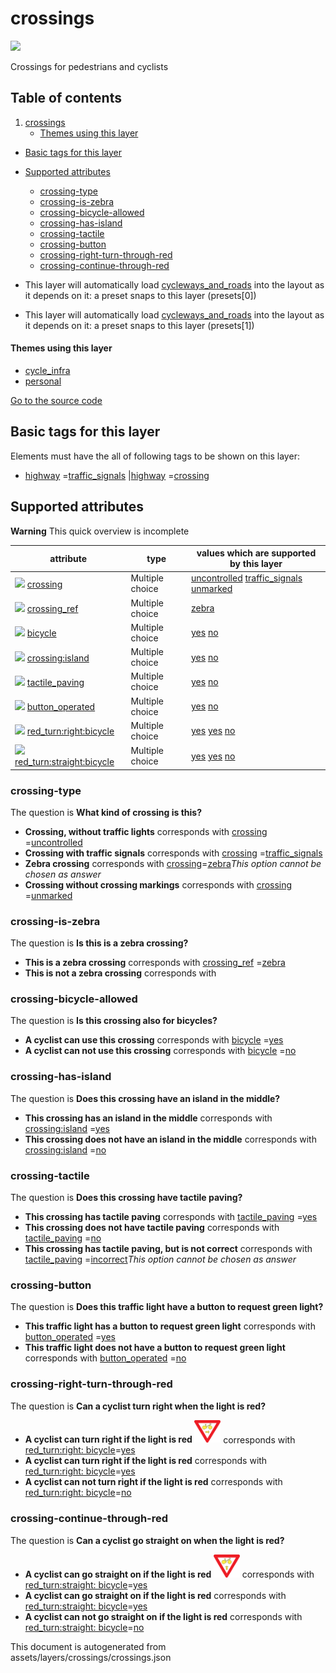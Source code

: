 crossings
===========



<img src='https://mapcomplete.osm.be/./assets/layers/crossings/pedestrian_crossing.svg' height="100px"> 

Crossings for pedestrians and cyclists

## Table of contents

1. [crossings](#crossings)
    * [Themes using this layer](#themes-using-this-layer)

- [Basic tags for this layer](#basic-tags-for-this-layer)
- [Supported attributes](#supported-attributes)
    + [crossing-type](#crossing-type)
    + [crossing-is-zebra](#crossing-is-zebra)
    + [crossing-bicycle-allowed](#crossing-bicycle-allowed)
    + [crossing-has-island](#crossing-has-island)
    + [crossing-tactile](#crossing-tactile)
    + [crossing-button](#crossing-button)
    + [crossing-right-turn-through-red](#crossing-right-turn-through-red)
    + [crossing-continue-through-red](#crossing-continue-through-red)


- This layer will automatically load  [cycleways_and_roads](./cycleways_and_roads.md)  into the layout as it depends on
  it:  a preset snaps to this layer (presets[0])
- This layer will automatically load  [cycleways_and_roads](./cycleways_and_roads.md)  into the layout as it depends on
  it:  a preset snaps to this layer (presets[1])

#### Themes using this layer

- [cycle_infra](https://mapcomplete.osm.be/cycle_infra)
- [personal](https://mapcomplete.osm.be/personal)

[Go to the source code](../assets/layers/crossings/crossings.json)



Basic tags for this layer
---------------------------



Elements must have the all of following tags to be shown on this layer:

- <a href='https://wiki.openstreetmap.org/wiki/Key:highway' target='_blank'>highway</a>
  =<a href='https://wiki.openstreetmap.org/wiki/Tag:highway%3Dtraffic_signals' target='_blank'>traffic_signals</a>
  |<a href='https://wiki.openstreetmap.org/wiki/Key:highway' target='_blank'>highway</a>
  =<a href='https://wiki.openstreetmap.org/wiki/Tag:highway%3Dcrossing' target='_blank'>crossing</a>

Supported attributes
----------------------



**Warning** This quick overview is incomplete

attribute | type | values which are supported by this layer
----------- | ------ | ------------------------------------------
[<img src='https://mapcomplete.osm.be/assets/svg/statistics.svg' height='18px'>](https://taginfo.openstreetmap.org/keys/crossing#values) [crossing](https://wiki.openstreetmap.org/wiki/Key:crossing) | Multiple choice | [uncontrolled](https://wiki.openstreetmap.org/wiki/Tag:crossing%3Duncontrolled) [traffic_signals](https://wiki.openstreetmap.org/wiki/Tag:crossing%3Dtraffic_signals) [unmarked](https://wiki.openstreetmap.org/wiki/Tag:crossing%3Dunmarked)
[<img src='https://mapcomplete.osm.be/assets/svg/statistics.svg' height='18px'>](https://taginfo.openstreetmap.org/keys/crossing_ref#values) [crossing_ref](https://wiki.openstreetmap.org/wiki/Key:crossing_ref) | Multiple choice | [zebra](https://wiki.openstreetmap.org/wiki/Tag:crossing_ref%3Dzebra) [](https://wiki.openstreetmap.org/wiki/Tag:crossing_ref%3D)
[<img src='https://mapcomplete.osm.be/assets/svg/statistics.svg' height='18px'>](https://taginfo.openstreetmap.org/keys/bicycle#values) [bicycle](https://wiki.openstreetmap.org/wiki/Key:bicycle) | Multiple choice | [yes](https://wiki.openstreetmap.org/wiki/Tag:bicycle%3Dyes) [no](https://wiki.openstreetmap.org/wiki/Tag:bicycle%3Dno)
[<img src='https://mapcomplete.osm.be/assets/svg/statistics.svg' height='18px'>](https://taginfo.openstreetmap.org/keys/crossing:island#values) [crossing:island](https://wiki.openstreetmap.org/wiki/Key:crossing:island) | Multiple choice | [yes](https://wiki.openstreetmap.org/wiki/Tag:crossing:island%3Dyes) [no](https://wiki.openstreetmap.org/wiki/Tag:crossing:island%3Dno)
[<img src='https://mapcomplete.osm.be/assets/svg/statistics.svg' height='18px'>](https://taginfo.openstreetmap.org/keys/tactile_paving#values) [tactile_paving](https://wiki.openstreetmap.org/wiki/Key:tactile_paving) | Multiple choice | [yes](https://wiki.openstreetmap.org/wiki/Tag:tactile_paving%3Dyes) [no](https://wiki.openstreetmap.org/wiki/Tag:tactile_paving%3Dno)
[<img src='https://mapcomplete.osm.be/assets/svg/statistics.svg' height='18px'>](https://taginfo.openstreetmap.org/keys/button_operated#values) [button_operated](https://wiki.openstreetmap.org/wiki/Key:button_operated) | Multiple choice | [yes](https://wiki.openstreetmap.org/wiki/Tag:button_operated%3Dyes) [no](https://wiki.openstreetmap.org/wiki/Tag:button_operated%3Dno)
[<img src='https://mapcomplete.osm.be/assets/svg/statistics.svg' height='18px'>](https://taginfo.openstreetmap.org/keys/red_turn:right:bicycle#values) [red_turn:right:bicycle](https://wiki.openstreetmap.org/wiki/Key:red_turn:right:bicycle) | Multiple choice | [yes](https://wiki.openstreetmap.org/wiki/Tag:red_turn:right:bicycle%3Dyes) [yes](https://wiki.openstreetmap.org/wiki/Tag:red_turn:right:bicycle%3Dyes) [no](https://wiki.openstreetmap.org/wiki/Tag:red_turn:right:bicycle%3Dno)
[<img src='https://mapcomplete.osm.be/assets/svg/statistics.svg' height='18px'>](https://taginfo.openstreetmap.org/keys/red_turn:straight:bicycle#values) [red_turn:straight:bicycle](https://wiki.openstreetmap.org/wiki/Key:red_turn:straight:bicycle) | Multiple choice | [yes](https://wiki.openstreetmap.org/wiki/Tag:red_turn:straight:bicycle%3Dyes) [yes](https://wiki.openstreetmap.org/wiki/Tag:red_turn:straight:bicycle%3Dyes) [no](https://wiki.openstreetmap.org/wiki/Tag:red_turn:straight:bicycle%3Dno)

### crossing-type

The question is **What kind of crossing is this?**

- **Crossing, without traffic lights** corresponds
  with <a href='https://wiki.openstreetmap.org/wiki/Key:crossing' target='_blank'>crossing</a>
  =<a href='https://wiki.openstreetmap.org/wiki/Tag:crossing%3Duncontrolled' target='_blank'>uncontrolled</a>
- **Crossing with traffic signals** corresponds
  with <a href='https://wiki.openstreetmap.org/wiki/Key:crossing' target='_blank'>crossing</a>
  =<a href='https://wiki.openstreetmap.org/wiki/Tag:crossing%3Dtraffic_signals' target='_blank'>traffic_signals</a>
- **Zebra crossing** corresponds with <a href='https://wiki.openstreetmap.org/wiki/Key:crossing' target='_blank'>
  crossing</a>=<a href='https://wiki.openstreetmap.org/wiki/Tag:crossing%3Dzebra' target='_blank'>zebra</a>_This option
  cannot be chosen as answer_
- **Crossing without crossing markings** corresponds
  with <a href='https://wiki.openstreetmap.org/wiki/Key:crossing' target='_blank'>crossing</a>
  =<a href='https://wiki.openstreetmap.org/wiki/Tag:crossing%3Dunmarked' target='_blank'>unmarked</a>

### crossing-is-zebra

The question is **Is this is a zebra crossing?**

- **This is a zebra crossing** corresponds
  with <a href='https://wiki.openstreetmap.org/wiki/Key:crossing_ref' target='_blank'>crossing_ref</a>
  =<a href='https://wiki.openstreetmap.org/wiki/Tag:crossing_ref%3Dzebra' target='_blank'>zebra</a>
- **This is not a zebra crossing** corresponds with

### crossing-bicycle-allowed

The question is **Is this crossing also for bicycles?**

- **A cyclist can use this crossing** corresponds
  with <a href='https://wiki.openstreetmap.org/wiki/Key:bicycle' target='_blank'>bicycle</a>
  =<a href='https://wiki.openstreetmap.org/wiki/Tag:bicycle%3Dyes' target='_blank'>yes</a>
- **A cyclist can not use this crossing** corresponds
  with <a href='https://wiki.openstreetmap.org/wiki/Key:bicycle' target='_blank'>bicycle</a>
  =<a href='https://wiki.openstreetmap.org/wiki/Tag:bicycle%3Dno' target='_blank'>no</a>

### crossing-has-island

The question is **Does this crossing have an island in the middle?**

- **This crossing has an island in the middle** corresponds
  with <a href='https://wiki.openstreetmap.org/wiki/Key:crossing:island' target='_blank'>crossing:island</a>
  =<a href='https://wiki.openstreetmap.org/wiki/Tag:crossing:island%3Dyes' target='_blank'>yes</a>
- **This crossing does not have an island in the middle** corresponds
  with <a href='https://wiki.openstreetmap.org/wiki/Key:crossing:island' target='_blank'>crossing:island</a>
  =<a href='https://wiki.openstreetmap.org/wiki/Tag:crossing:island%3Dno' target='_blank'>no</a>

### crossing-tactile

The question is **Does this crossing have tactile paving?**

- **This crossing has tactile paving** corresponds
  with <a href='https://wiki.openstreetmap.org/wiki/Key:tactile_paving' target='_blank'>tactile_paving</a>
  =<a href='https://wiki.openstreetmap.org/wiki/Tag:tactile_paving%3Dyes' target='_blank'>yes</a>
- **This crossing does not have tactile paving** corresponds
  with <a href='https://wiki.openstreetmap.org/wiki/Key:tactile_paving' target='_blank'>tactile_paving</a>
  =<a href='https://wiki.openstreetmap.org/wiki/Tag:tactile_paving%3Dno' target='_blank'>no</a>
- **This crossing has tactile paving, but is not correct** corresponds
  with <a href='https://wiki.openstreetmap.org/wiki/Key:tactile_paving' target='_blank'>tactile_paving</a>
  =<a href='https://wiki.openstreetmap.org/wiki/Tag:tactile_paving%3Dincorrect' target='_blank'>incorrect</a>_This
  option cannot be chosen as answer_

### crossing-button

The question is **Does this traffic light have a button to request green light?**

- **This traffic light has a button to request green light** corresponds
  with <a href='https://wiki.openstreetmap.org/wiki/Key:button_operated' target='_blank'>button_operated</a>
  =<a href='https://wiki.openstreetmap.org/wiki/Tag:button_operated%3Dyes' target='_blank'>yes</a>
- **This traffic light does not have a button to request green light** corresponds
  with <a href='https://wiki.openstreetmap.org/wiki/Key:button_operated' target='_blank'>button_operated</a>
  =<a href='https://wiki.openstreetmap.org/wiki/Tag:button_operated%3Dno' target='_blank'>no</a>

### crossing-right-turn-through-red

The question is **Can a cyclist turn right when the light is red?**

- **A cyclist can turn right if the light is
  red <img src='./assets/layers/crossings/Belgian_road_sign_B22.svg' style='width: 3em'>** corresponds
  with <a href='https://wiki.openstreetmap.org/wiki/Key:red_turn:right:bicycle' target='_blank'>red_turn:right:
  bicycle</a>=<a href='https://wiki.openstreetmap.org/wiki/Tag:red_turn:right:bicycle%3Dyes' target='_blank'>yes</a>
- **A cyclist can turn right if the light is red** corresponds
  with <a href='https://wiki.openstreetmap.org/wiki/Key:red_turn:right:bicycle' target='_blank'>red_turn:right:
  bicycle</a>=<a href='https://wiki.openstreetmap.org/wiki/Tag:red_turn:right:bicycle%3Dyes' target='_blank'>yes</a>
- **A cyclist can not turn right if the light is red** corresponds
  with <a href='https://wiki.openstreetmap.org/wiki/Key:red_turn:right:bicycle' target='_blank'>red_turn:right:
  bicycle</a>=<a href='https://wiki.openstreetmap.org/wiki/Tag:red_turn:right:bicycle%3Dno' target='_blank'>no</a>

### crossing-continue-through-red

The question is **Can a cyclist go straight on when the light is red?**

- **A cyclist can go straight on if the light is
  red <img src='./assets/layers/crossings/Belgian_road_sign_B23.svg' style='width: 3em'>** corresponds
  with <a href='https://wiki.openstreetmap.org/wiki/Key:red_turn:straight:bicycle' target='_blank'>red_turn:straight:
  bicycle</a>=<a href='https://wiki.openstreetmap.org/wiki/Tag:red_turn:straight:bicycle%3Dyes' target='_blank'>yes</a>
- **A cyclist can go straight on if the light is red** corresponds
  with <a href='https://wiki.openstreetmap.org/wiki/Key:red_turn:straight:bicycle' target='_blank'>red_turn:straight:
  bicycle</a>=<a href='https://wiki.openstreetmap.org/wiki/Tag:red_turn:straight:bicycle%3Dyes' target='_blank'>yes</a>
- **A cyclist can not go straight on if the light is red** corresponds
  with <a href='https://wiki.openstreetmap.org/wiki/Key:red_turn:straight:bicycle' target='_blank'>red_turn:straight:
  bicycle</a>=<a href='https://wiki.openstreetmap.org/wiki/Tag:red_turn:straight:bicycle%3Dno' target='_blank'>no</a>

This document is autogenerated from assets/layers/crossings/crossings.json